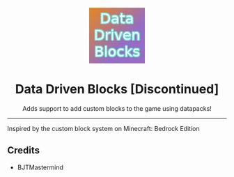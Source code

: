 <p align="center"><img src="src/main/resources/assets/datadrivenblocks/icon.png" width="128"></p>
<h1 align="center">Data Driven Blocks [Discontinued]</h1>

<p align="center">Adds support to add custom blocks to the game using datapacks!</p>                                                                                         

---

Inspired by the custom block system on Minecraft: Bedrock Edition

## Credits

* BJTMastermind
